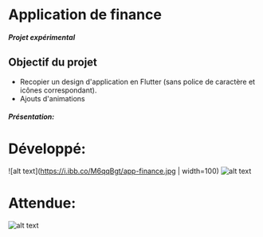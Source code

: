 # Application de finance

##### Projet expérimental
## Objectif du projet
+ Recopier un design d'application en Flutter (sans police de caractère et icônes correspondant).
+ Ajouts d'animations 
 
##### Présentation:
# Développé:
![alt text](https://i.ibb.co/M6qqBgt/app-finance.jpg | width=100)
![alt text](https://s6.gifyu.com/images/appea29c35869b1a8ff.gif)  

# Attendue:
![alt text](https://i.ibb.co/CvXw0Sd/1627636419501.png) 
